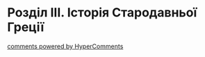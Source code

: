 <div id="hypercomments_widget" class="js-hypercomments-widget invisible"></div>

# Розділ ІII. Історія  Cтародавньої Греції

<div class="js-hypercomments-container">
<a href="http://hypercomments.com" class="hc-link" title="comments widget">comments powered by HyperComments</a>
</div>